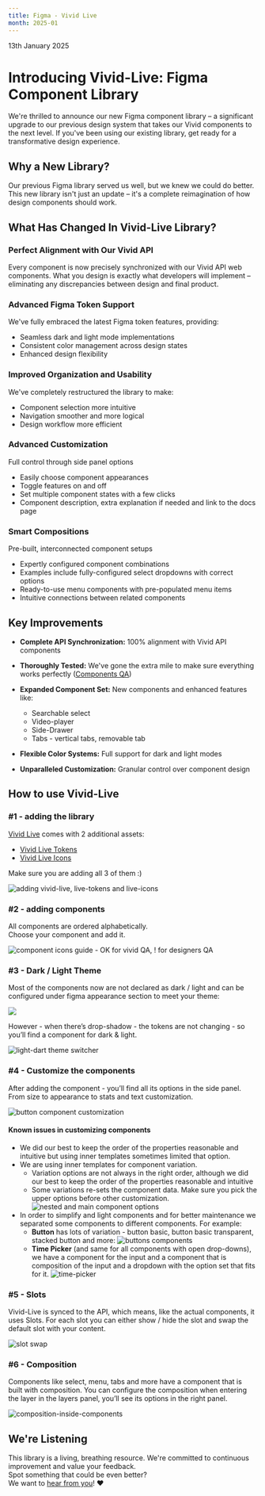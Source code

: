 ```yaml
---
title: Figma - Vivid Live
month: 2025-01
---
```


13th January 2025

# Introducing Vivid-Live: Figma Component Library

We're thrilled to announce our new Figma component library – a significant upgrade to our previous design system that takes our Vivid components to the next level. If you've been using our existing library, get ready for a transformative design experience.

## Why a New Library?

Our previous Figma library served us well, but we knew we could do better. This new library isn't just an update – it's a complete reimagination of how design components should work.

## What Has Changed In Vivid-Live Library?

### Perfect Alignment with Our Vivid API

Every component is now precisely synchronized with our Vivid API web components. What you design is exactly what developers will implement – eliminating any discrepancies between design and final product.

### Advanced Figma Token Support

We've fully embraced the latest Figma token features, providing:

- Seamless dark and light mode implementations
- Consistent color management across design states
- Enhanced design flexibility

### Improved Organization and Usability

We've completely restructured the library to make:

- Component selection more intuitive
- Navigation smoother and more logical
- Design workflow more efficient

### Advanced Customization

Full control through side panel options

- Easily choose component appearances
- Toggle features on and off
- Set multiple component states with a few clicks
- Component description, extra explanation if needed and link to the docs page

### Smart Compositions

Pre-built, interconnected component setups

- Expertly configured component combinations
- Examples include fully-configured select dropdowns with correct options
- Ready-to-use menu components with pre-populated menu items
- Intuitive connections between related components

## Key Improvements

- **Complete API Synchronization:** 100% alignment with Vivid API components
- **Thoroughly Tested:** We've gone the extra mile to make sure everything works perfectly ([Components QA](https://docs.google.com/spreadsheets/d/1-R6p9tJa6agJRDUkpfDNZ8kS4bXjfm7YcVZY4KoZAqg/edit?gid=0#gid=0))
- **Expanded Component Set:** New components and enhanced features like:

  - Searchable select
  - Video-player
  - Side-Drawer
  - Tabs - vertical tabs, removable tab

- **Flexible Color Systems:** Full support for dark and light modes
- **Unparalleled Customization:** Granular control over component design

## How to use Vivid-Live

### #1 - adding the library

[Vivid Live](https://www.figma.com/design/vDH2AytCxEvOulJ7olf9cS/Vivid-Live?node-id=0-1&p=f&t=UZaEYgO1lCigebt5-0) comes with 2 additional assets:

- [Vivid Live Tokens](https://www.figma.com/design/l7PH4EhGm3SXH9FJQBBPZG/Vivid-Live-Tokens?node-id=33646-138859&t=AZY0LVVL7Qe15zCI-1)
- [Vivid Live Icons](https://www.figma.com/design/isdKI406usLCxZ2U8ljDrn/Vivid-Live-Icons?node-id=274-7267&t=YWWxn3L71PA9Hfuf-1)

Make sure you are adding all 3 of them :)

![adding vivid-live, live-tokens and live-icons](../../../../assets/images/blog-images/add-components.png)

### #2 - adding components

All components are ordered alphabetically.  
Choose your component and add it.

![component icons guide - OK for vivid QA, ! for designers QA](../../../../assets/images/blog-images/components-icon.png)

### #3 - Dark / Light Theme

Most of the components now are not declared as dark / light and can be configured under figma appearance section to meet your theme:

![](../../../../assets/images/blog-images/dark-light-switch.png)

However - when there’s drop-shadow - the tokens are not changing - so you’ll find a component for dark & light.

![light-dart theme switcher](../../../../assets/images/blog-images/dark-and-light-variations.png)

### #4 - Customize the components

After adding the component - you’ll find all its options in the side panel.  
From size to appearance to stats and text customization.

![button component customization](../../../../assets/images/blog-images/customize-button.png)

#### Known issues in customizing components

- We did our best to keep the order of the properties reasonable and intuitive but using inner templates sometimes limited that option.
- We are using inner templates for component variation.
  - Variation options are not always in the right order, although we did our best to keep the order of the properties reasonable and intuitive
  - Some variations re-sets the component data. Make sure you pick the upper options before other customization.
    ![nested and main component options](../../../../assets/images/blog-images/nested-options.png)
- In order to simplify and light components and for better maintenance we separated some components to different components. For example:
  - **Button** has lots of variation - button basic, button basic transparent, stacked button and more:
    ![buttons components](../../../../assets/images/blog-images/buttons-components.png)
  - **Time Picker** (and same for all components with open drop-downs), we have a component for the input and a component that is composition of the input and a dropdown with the option set that fits for it.
    ![time-picker](../../../../assets/images/blog-images/time-picker.png)

### #5 - Slots

Vivid-Live is synced to the API, which means, like the actual components, it uses Slots.
For each slot you can either show / hide the slot and swap the default slot with your content.

![slot swap](../../../../assets/images/blog-images/slot-swap.png)

### #6 - Composition

Components like select, menu, tabs and more have a component that is built with composition.
You can configure the composition when entering the layer in the layers panel, you’ll see its options in the right panel.

![composition-inside-components](../../../../assets/images/blog-images/composition-inside-components.png)

## We're Listening

This library is a living, breathing resource. We're committed to continuous improvement and value your feedback.  
Spot something that could be even better?  
We want to [hear from you](https://vonage.enterprise.slack.com/archives/G0169E0RF6K)!
❤
